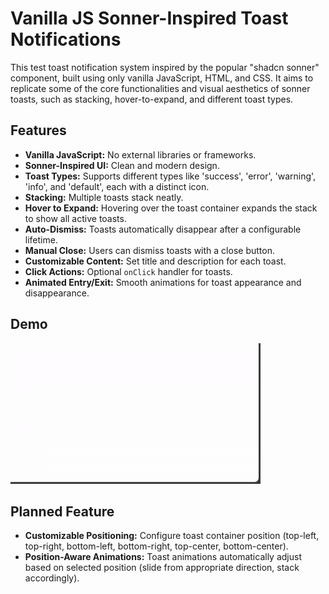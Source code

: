 # Vanilla JS Sonner-Inspired Toast Notifications

This test toast notification system inspired by the popular "shadcn sonner" component, built using only vanilla JavaScript, HTML, and CSS. It aims to replicate some of the core functionalities and visual aesthetics of sonner toasts, such as stacking, hover-to-expand, and different toast types.

## Features

*   **Vanilla JavaScript:** No external libraries or frameworks.
*   **Sonner-Inspired UI:** Clean and modern design.
*   **Toast Types:** Supports different types like 'success', 'error', 'warning', 'info', and 'default', each with a distinct icon.
*   **Stacking:** Multiple toasts stack neatly.
*   **Hover to Expand:** Hovering over the toast container expands the stack to show all active toasts.
*   **Auto-Dismiss:** Toasts automatically disappear after a configurable lifetime.
*   **Manual Close:** Users can dismiss toasts with a close button.
*   **Customizable Content:** Set title and description for each toast.
*   **Click Actions:** Optional `onClick` handler for toasts.
*   **Animated Entry/Exit:** Smooth animations for toast appearance and disappearance.

## Demo
![Demo](assets/demo.gif)

## Planned Feature
*   **Customizable Positioning:** Configure toast container position (top-left, top-right, bottom-left, bottom-right, top-center, bottom-center).
*   **Position-Aware Animations:** Toast animations automatically adjust based on selected position (slide from appropriate direction, stack accordingly).